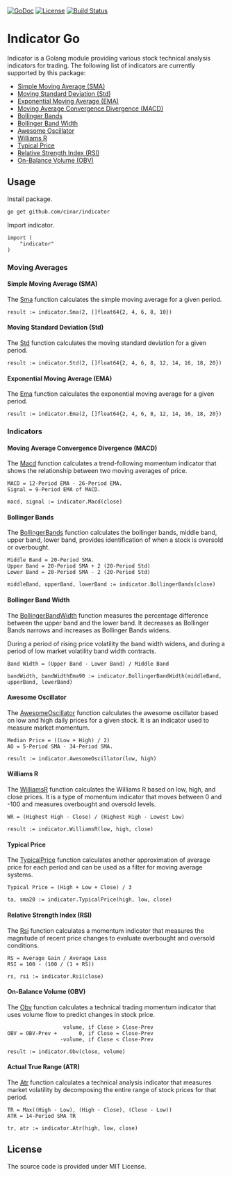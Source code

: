[![GoDoc](https://godoc.org/github.com/cinar/indicator?status.svg)](https://godoc.org/github.com/cinar/indicator)
[![License](https://img.shields.io/badge/License-MIT-blue.svg)](https://opensource.org/licenses/MIT)
[![Build Status](https://travis-ci.com/cinar/indicator.svg?branch=master)](https://travis-ci.com/cinar/indicator)

# Indicator Go

Indicator is a Golang module providing various stock technical analysis indicators for trading. The following list of indicators are currently supported by this package:

- [Simple Moving Average (SMA)](#simple-moving-average-sma)
- [Moving Standard Deviation (Std)](#moving-standard-deviation-std)
- [Exponential Moving Average (EMA)](#exponential-moving-average-ema)
- [Moving Average Convergence Divergence (MACD)](#moving-average-convergence-divergence-macd)
- [Bollinger Bands](#bollinger-bands)
- [Bollinger Band Width](#bollinger-band-width)
- [Awesome Oscillator](#awesome-oscillator)
- [Williams R](#williams-r)
- [Typical Price](#typical-price)
- [Relative Strength Index (RSI)](#relative-strength-index-rsi)
- [On-Balance Volume (OBV)](#on-balance-volume-obv)

## Usage

Install package.

```bash
go get github.com/cinar/indicator
```

Import indicator.

```Golang
import (
    "indicator"
)
```

### Moving Averages

#### Simple Moving Average (SMA)

The [Sma](https://pkg.go.dev/github.com/cinar/indicator#Sma) function calculates the simple moving average for a given period.

```Golang
result := indicator.Sma(2, []float64{2, 4, 6, 8, 10})
```

#### Moving Standard Deviation (Std)

The [Std](https://pkg.go.dev/github.com/cinar/indicator#Std) function calculates the moving standard deviation for a given period.

```Golang
result := indicator.Std(2, []float64{2, 4, 6, 8, 12, 14, 16, 18, 20})
```

#### Exponential Moving Average (EMA)

The [Ema](https://pkg.go.dev/github.com/cinar/indicator#Ema) function calculates the exponential moving average for a given period.

```Golang
result := indicator.Ema(2, []float64{2, 4, 6, 8, 12, 14, 16, 18, 20})
```

### Indicators

#### Moving Average Convergence Divergence (MACD)

The [Macd](https://pkg.go.dev/github.com/cinar/indicator#Macd) function calculates a trend-following momentum indicator that shows the relationship between two moving averages of price.

```
MACD = 12-Period EMA - 26-Period EMA.
Signal = 9-Period EMA of MACD.
```

```Golang
macd, signal := indicator.Macd(close)
```

#### Bollinger Bands

The [BollingerBands](https://pkg.go.dev/github.com/cinar/indicator#BollingerBands) function calculates the bollinger bands, middle band, upper band, lower band, provides identification of when a stock is oversold or overbought.

```
Middle Band = 20-Period SMA.
Upper Band = 20-Period SMA + 2 (20-Period Std)
Lower Band = 20-Period SMA - 2 (20-Period Std)
```

```Golang
middleBand, upperBand, lowerBand := indicator.BollingerBands(close)
```

#### Bollinger Band Width

The [BollingerBandWidth](https://pkg.go.dev/github.com/cinar/indicator#BollingerBandWidth) function 
measures the percentage difference between the upper band and the lower band. It decreases as
Bollinger Bands narrows and increases as Bollinger Bands widens.

During a period of rising price volatility the band width widens, and during a period of low market
volatility band width contracts.

```
Band Width = (Upper Band - Lower Band) / Middle Band
```

```Golang
bandWidth, bandWidthEma90 := indicator.BollingerBandWidth(middleBand, upperBand, lowerBand)
```

#### Awesome Oscillator

The [AwesomeOscillator](https://pkg.go.dev/github.com/cinar/indicator#AwesomeOscillator) function calculates the awesome oscillator based on low and high daily prices for a given stock. It is an indicator used to measure market momentum. 

```
Median Price = ((Low + High) / 2)
AO = 5-Period SMA - 34-Period SMA.
```

```Golang
result := indicator.AwesomeOscillator(low, high)
```

#### Williams R

The [WilliamsR](https://pkg.go.dev/github.com/cinar/indicator#WilliamsR) function calculates the Williams R based on low, high, and close prices. It is a type of momentum indicator that moves between 0 and -100 and measures overbought and oversold levels.

```
WR = (Highest High - Close) / (Highest High - Lowest Low)
```

```Golang
result := indicator.WilliamsR(low, high, close)
```

#### Typical Price

The [TypicalPrice](https://pkg.go.dev/github.com/cinar/indicator#TypicalPrice) function calculates another approximation of average price for each period and can be used as a filter for moving average systems.

```
Typical Price = (High + Low + Close) / 3
```

```Golang
ta, sma20 := indicator.TypicalPrice(high, low, close)
```

#### Relative Strength Index (RSI)

The [Rsi](https://pkg.go.dev/github.com/cinar/indicator#Rsi) function calculates a momentum indicator that measures the magnitude of recent price changes to evaluate overbought and oversold conditions.

```
RS = Average Gain / Average Loss
RSI = 100 - (100 / (1 + RS))
```

```Golang
rs, rsi := indicator.Rsi(close)
```

#### On-Balance Volume (OBV)

The [Obv](https://pkg.go.dev/github.com/cinar/indicator#Obv) function calculates a technical trading
momentum indicator that uses volume flow to predict changes in stock price.

```
                  volume, if Close > Close-Prev
OBV = OBV-Prev +       0, if Close = Close-Prev
                 -volume, if Close < Close-Prev
```

```Golang
result := indicator.Obv(close, volume)
```

#### Actual True Range (ATR)

The [Atr](https://pkg.go.dev/github.com/cinar/indicator#Atr) function calculates a technical 
analysis indicator that measures market volatility by decomposing the entire range of stock 
prices for that period.

```
TR = Max((High - Low), (High - Close), (Close - Low))
ATR = 14-Period SMA TR
```

```Golang
tr, atr := indicator.Atr(high, low, close)
```

## License

The source code is provided under MIT License.
